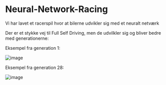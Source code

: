 # Neural-Network-Racing
Vi har lavet et racerspil hvor at bilerne udvikler sig med et neuralt netværk

Der er et stykke vej til Full Self Driving, men de udvilkler sig og bliver bedre med generationerne:

Eksempel fra generation 1:

![image](https://cdn.discordapp.com/attachments/1041684561454706698/1076469254272057434/Gen_1.gif)

Eksempel fra generation 28:

![image](https://cdn.discordapp.com/attachments/1041684561454706698/1076469253898780684/gen_28.gif)
